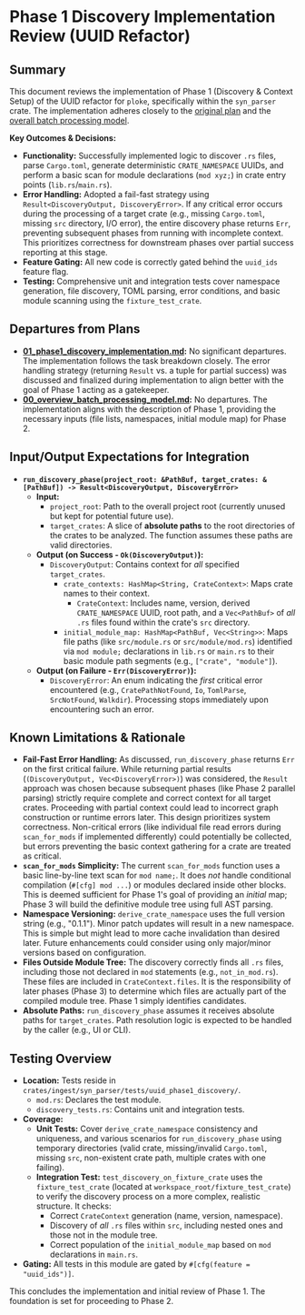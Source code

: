 # Phase 1 Discovery Implementation Review (UUID Refactor)

## Summary

This document reviews the implementation of Phase 1 (Discovery & Context Setup) of the UUID refactor for `ploke`, specifically within the `syn_parser` crate. The implementation adheres closely to the [original plan](01_phase1_discovery_implementation.md) and the [overall batch processing model](00_overview_batch_processing_model.md).

**Key Outcomes & Decisions:**

*   **Functionality:** Successfully implemented logic to discover `.rs` files, parse `Cargo.toml`, generate deterministic `CRATE_NAMESPACE` UUIDs, and perform a basic scan for module declarations (`mod xyz;`) in crate entry points (`lib.rs`/`main.rs`).
*   **Error Handling:** Adopted a fail-fast strategy using `Result<DiscoveryOutput, DiscoveryError>`. If any critical error occurs during the processing of a target crate (e.g., missing `Cargo.toml`, missing `src` directory, I/O error), the entire discovery phase returns `Err`, preventing subsequent phases from running with incomplete context. This prioritizes correctness for downstream phases over partial success reporting at this stage.
*   **Feature Gating:** All new code is correctly gated behind the `uuid_ids` feature flag.
*   **Testing:** Comprehensive unit and integration tests cover namespace generation, file discovery, TOML parsing, error conditions, and basic module scanning using the `fixture_test_crate`.

## Departures from Plans

*   **[01_phase1_discovery_implementation.md](01_phase1_discovery_implementation.md):** No significant departures. The implementation follows the task breakdown closely. The error handling strategy (returning `Result` vs. a tuple for partial success) was discussed and finalized during implementation to align better with the goal of Phase 1 acting as a gatekeeper.
*   **[00_overview_batch_processing_model.md](00_overview_batch_processing_model.md):** No departures. The implementation aligns with the description of Phase 1, providing the necessary inputs (file lists, namespaces, initial module map) for Phase 2.

## Input/Output Expectations for Integration

*   **`run_discovery_phase(project_root: &PathBuf, target_crates: &[PathBuf]) -> Result<DiscoveryOutput, DiscoveryError>`**
    *   **Input:**
        *   `project_root`: Path to the overall project root (currently unused but kept for potential future use).
        *   `target_crates`: A slice of **absolute paths** to the root directories of the crates to be analyzed. The function assumes these paths are valid directories.
    *   **Output (on Success - `Ok(DiscoveryOutput)`):**
        *   `DiscoveryOutput`: Contains context for *all* specified `target_crates`.
            *   `crate_contexts: HashMap<String, CrateContext>`: Maps crate names to their context.
                *   `CrateContext`: Includes name, version, derived `CRATE_NAMESPACE` UUID, root path, and a `Vec<PathBuf>` of *all* `.rs` files found within the crate's `src` directory.
            *   `initial_module_map: HashMap<PathBuf, Vec<String>>`: Maps file paths (like `src/module.rs` or `src/module/mod.rs`) identified via `mod module;` declarations in `lib.rs` or `main.rs` to their basic module path segments (e.g., `["crate", "module"]`).
    *   **Output (on Failure - `Err(DiscoveryError)`):**
        *   `DiscoveryError`: An enum indicating the *first* critical error encountered (e.g., `CratePathNotFound`, `Io`, `TomlParse`, `SrcNotFound`, `Walkdir`). Processing stops immediately upon encountering such an error.

## Known Limitations & Rationale

*   **Fail-Fast Error Handling:** As discussed, `run_discovery_phase` returns `Err` on the first critical failure. While returning partial results (`(DiscoveryOutput, Vec<DiscoveryError>)`) was considered, the `Result` approach was chosen because subsequent phases (like Phase 2 parallel parsing) strictly require complete and correct context for all target crates. Proceeding with partial context could lead to incorrect graph construction or runtime errors later. This design prioritizes system correctness. Non-critical errors (like individual file read errors during `scan_for_mods` if implemented differently) could potentially be collected, but errors preventing the basic context gathering for a crate are treated as critical.
*   **`scan_for_mods` Simplicity:** The current `scan_for_mods` function uses a basic line-by-line text scan for `mod name;`. It does *not* handle conditional compilation (`#[cfg] mod ...`) or modules declared inside other blocks. This is deemed sufficient for Phase 1's goal of providing an *initial* map; Phase 3 will build the definitive module tree using full AST parsing.
*   **Namespace Versioning:** `derive_crate_namespace` uses the full version string (e.g., "0.1.1"). Minor patch updates will result in a new namespace. This is simple but might lead to more cache invalidation than desired later. Future enhancements could consider using only major/minor versions based on configuration.
*   **Files Outside Module Tree:** The discovery correctly finds all `.rs` files, including those not declared in `mod` statements (e.g., `not_in_mod.rs`). These files are included in `CrateContext.files`. It is the responsibility of later phases (Phase 3) to determine which files are actually part of the compiled module tree. Phase 1 simply identifies candidates.
*   **Absolute Paths:** `run_discovery_phase` assumes it receives absolute paths for `target_crates`. Path resolution logic is expected to be handled by the caller (e.g., UI or CLI).

## Testing Overview

*   **Location:** Tests reside in `crates/ingest/syn_parser/tests/uuid_phase1_discovery/`.
    *   `mod.rs`: Declares the test module.
    *   `discovery_tests.rs`: Contains unit and integration tests.
*   **Coverage:**
    *   **Unit Tests:** Cover `derive_crate_namespace` consistency and uniqueness, and various scenarios for `run_discovery_phase` using temporary directories (valid crate, missing/invalid `Cargo.toml`, missing `src`, non-existent crate path, multiple crates with one failing).
    *   **Integration Test:** `test_discovery_on_fixture_crate` uses the `fixture_test_crate` (located at `workspace_root/fixture_test_crate`) to verify the discovery process on a more complex, realistic structure. It checks:
        *   Correct `CrateContext` generation (name, version, namespace).
        *   Discovery of *all* `.rs` files within `src`, including nested ones and those not in the module tree.
        *   Correct population of the `initial_module_map` based on `mod` declarations in `main.rs`.
*   **Gating:** All tests in this module are gated by `#[cfg(feature = "uuid_ids")]`.

This concludes the implementation and initial review of Phase 1. The foundation is set for proceeding to Phase 2.
